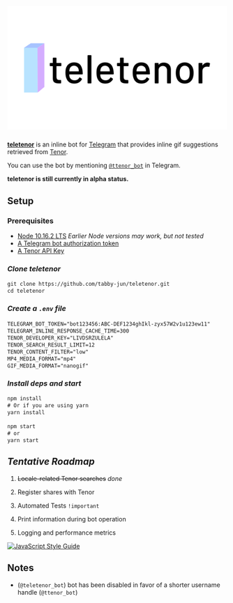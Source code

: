 # [![teletenor logo banner image](readme-static/teletenor-banner.png)](https://telegram.me/teletenor_bot)

[**teletenor**](https://telegram.me/ttenor_bot) is an inline bot for [Telegram](https://telegram.org/) that provides inline gif suggestions retrieved from [Tenor](https://tenor.com/).

You can use the bot by mentioning [`@ttenor_bot`](https://telegram.me/ttenor_bot) in Telegram.

**teletenor is still currently in alpha status.**

## Setup

### Prerequisites

* [Node 10.16.2 LTS](https://nodejs.org/en/) *Earlier Node versions may work, but not tested*
* [A Telegram bot authorization token](https://core.telegram.org/bots#6-botfather)
* [A Tenor API Key](https://tenor.com/developer/keyregistration)

### *Clone teletenor*

```shell
git clone https://github.com/tabby-jun/teletenor.git
cd teletenor
```

### *Create a `.env` file*

```shell
TELEGRAM_BOT_TOKEN="bot123456:ABC-DEF1234ghIkl-zyx57W2v1u123ew11"
TELEGRAM_INLINE_RESPONSE_CACHE_TIME=300
TENOR_DEVELOPER_KEY="LIVDSRZULELA"
TENOR_SEARCH_RESULT_LIMIT=12
TENOR_CONTENT_FILTER="low"
MP4_MEDIA_FORMAT="mp4"
GIF_MEDIA_FORMAT="nanogif"
```

### *Install deps and start*

```shell
npm install
# Or if you are using yarn
yarn install

npm start
# or
yarn start
```

## *Tentative Roadmap*

1. ~~Locale-related Tenor searches~~ *done*

2. Register shares with Tenor

3. Automated Tests `!important`

4. Print information during bot operation

5. Logging and performance metrics

[![JavaScript Style Guide](https://cdn.rawgit.com/standard/standard/master/badge.svg)](https://github.com/standard/standard)

## Notes

* (`@teletenor_bot`) bot has been disabled in favor of a shorter username handle (`@ttenor_bot`)
